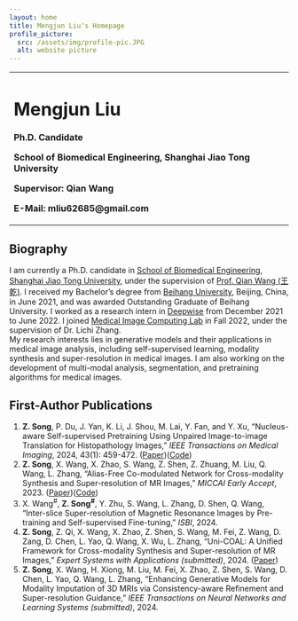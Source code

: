 ```yaml
---
layout: home
title: Mengjun Liu's Homepage
profile_picture:
  src: /assets/img/profile-pic.JPG
  alt: website picture
---
```

<table border="0">
<tr>
<td width="75%">
<h1>Mengjun Liu</h1>
<p><b>Ph.D. Candidate</b></p>
<p><b>School of Biomedical Engineering, Shanghai Jiao Tong University</b></p>
<p><b>Supervisor: Qian Wang</b></p>
<p><b>E-Mail: mliu62685@gmail.com</b></p>
</td>
</tr>
</table>


## Biography

I am currently a Ph.D. candidate in [School of Biomedical Engineering](https://bme.sjtu.edu.cn/), [Shanghai Jiao Tong University](https://www.sjtu.edu.cn/), under the supervision of [Prof. Qian Wang (王乾)](https://zhiyuns.github.io). I received my Bachelor’s degree from [Beihang University](https://www.buaa.edu.cn/), Beijing, China, in June 2021, and was awarded Outstanding Graduate of Beihang University.
I worked as a research intern in [Deepwise](https://www.deepwise.com/) from December 2021 to June 2022.
I joined [Medical Image Computing Lab](https://mic.sjtu.edu.cn/) in Fall 2022, under the supervision of Dr. Lichi Zhang.  
My research interests lies in generative models and their applications in medical image analysis, including self-supervised learning, modality synthesis and super-resolution in medical images. I am also working on the development of multi-modal analysis, segmentation, and pretraining algorithms for medical images.

## First-Author Publications

1. **Z. Song**, P. Du, J. Yan, K. Li, J. Shou, M. Lai, Y. Fan, and Y. Xu, “Nucleus-aware Self-supervised Pretraining Using Unpaired Image-to-image Translation for Histopathology Images,” *IEEE Transactions on Medical Imaging*, 2024, 43(1): 459-472. ([Paper](https://ieeexplore.ieee.org/document/10234386))([Code](https://github.com/zhiyuns/UNITPathSSL))
2. **Z. Song**, X. Wang, X. Zhao, S. Wang, Z. Shen, Z. Zhuang, M. Liu, Q. Wang, L. Zhang, “Alias-Free Co-modulated Network for Cross-modality Synthesis and Super-resolution of MR Images,” *MICCAI Early Accept*, 2023. ([Paper](https://link.springer.com/chapter/10.1007/978-3-031-43999-5_7))([Code](https://github.com/zhiyuns/AFCM))
3. X. Wang<sup>#</sup>, **Z. Song<sup>#</sup>**, Y. Zhu, S. Wang, L. Zhang, D. Shen, Q. Wang, “Inter-slice Super-resolution of Magnetic Resonance Images by Pre-training and Self-supervised Fine-tuning,” *ISBI*, 2024.
4. **Z. Song**, Z. Qi, X. Wang, X. Zhao, Z. Shen, S. Wang, M. Fei, Z. Wang, D. Zang, D. Chen, L. Yao, Q. Wang, X. Wu, L. Zhang, “Uni-COAL: A Unified Framework for Cross-modality Synthesis and Super-resolution of MR Images,” *Expert Systems with Applications (submitted)*, 2024. ([Paper](https://arxiv.org/abs/2311.08225))
5. **Z. Song**, X. Wang, H. Xiong, M. Liu, M. Fei, X. Zhao, Z. Shen, S. Wang, D. Chen, L. Yao, Q. Wang, L. Zhang, “Enhancing Generative Models for Modality Imputation of 3D MRIs via Consistency-aware Refinement and Super-resolution Guidance,” *IEEE Transactions on Neural Networks and Learning Systems (submitted)*, 2024.
